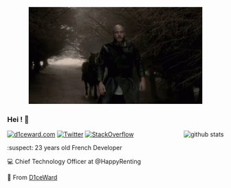 <div align="center">
  <img width= "80%" src='https://raw.githubusercontent.com/D1ceWard/d1ceward/master/valhalla%20_gate.gif' alt='valhalla_gate'/>
</div>

### Hei ! 👋

<img align='right' src='https://github-readme-stats.vercel.app/api/?username=D1ceWard&show_icons=true&title_color=fff&icon_color=79ff97&text_color=9f9f9f&bg_color=151515' alt='github stats'>

[![d1ceward.com](https://img.shields.io/static/v1?label=d1ceward.com&message=%20&color=red&logo=&logoColor=white)](https://www.d1ceward.com/)
[![Twitter](https://img.shields.io/static/v1?label=Twitter&message=%20&color=blue&logo=Twitter&logoColor=white)](https://twitter.com/D1ceWard)
[![StackOverflow](https://img.shields.io/static/v1?label=StackOverflow&message=%20&color=blue&logo=StackOverflow&logoColor=white)](https://twitter.com/D1ceWard)


:suspect: 23 years old French Developer

:computer: Chief Technology Officer at @HappyRenting


:rocket: From [D1ceWard](https://github.com/D1ceWard)
